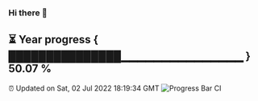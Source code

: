 ### Hi there 👋
⏳ Year progress { ███████████████▁▁▁▁▁▁▁▁▁▁▁▁▁▁▁ } 50.07 %
---
⏰ Updated on Sat, 02 Jul 2022 18:19:34 GMT
![Progress Bar CI](https://github.com/liununu/liununu/workflows/Progress%20Bar%20CI/badge.svg)
